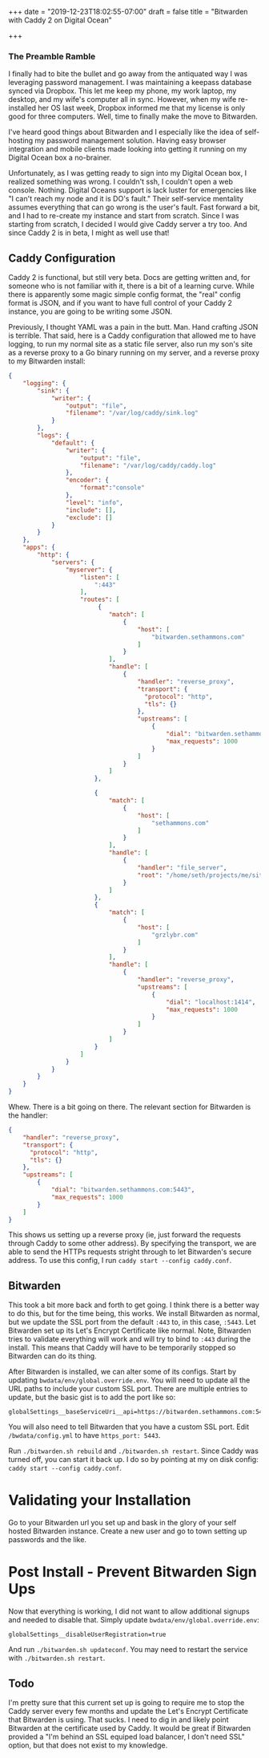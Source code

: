 +++
date = "2019-12-23T18:02:55-07:00"
draft = false
title = "Bitwarden with Caddy 2 on Digital Ocean"

+++

### The Preamble Ramble

I finally had to bite the bullet and go away from the antiquated way I was leveraging password management. I was maintaining a keepass database synced via Dropbox. This let me keep my phone, my work laptop, my desktop, and my wife's computer all in sync. However, when my wife re-installed her OS last week, Dropbox informed me that my license is only good for three computers. Well, time to finally make the move to Bitwarden.

I've heard good things about Bitwarden and I especially like the idea of self-hosting my password management solution. Having easy browser integration and mobile clients made looking into getting it running on my Digital Ocean box a no-brainer.

Unfortunately, as I was getting ready to sign into my Digital Ocean box, I realized something was wrong. I couldn't ssh, I couldn't open a web console. Nothing. Digital Oceans support is lack luster for emergencies like "I can't reach my node and it is DO's fault." Their self-service mentality assumes everything that can go wrong is the user's fault. Fast forward a bit, and I had to re-create my instance and start from scratch. Since I was starting from scratch, I decided I would give Caddy server a try too. And since Caddy 2 is in beta, I might as well use that!

## Caddy Configuration

Caddy 2 is functional, but still very beta. Docs are getting written and, for someone who is not familiar with it, there is a bit of a learning curve. While there is apparently some magic simple config format, the "real" config format is JSON, and if you want to have full control of your Caddy 2 instance, you are going to be writing some JSON.

Previously, I thought YAML was a pain in the butt. Man. Hand crafting JSON is terrible. That said, here is a Caddy configuration that allowed me to have logging, to run my normal site as a static file server, also run my son's site as a reverse proxy to a Go binary running on my server, and a reverse proxy to my Bitwarden install:

```json
{
    "logging": {
        "sink": {
            "writer": {
                "output": "file",
                "filename": "/var/log/caddy/sink.log"
            }
        },
        "logs": {
            "default": {
                "writer": {
                    "output": "file",
                    "filename": "/var/log/caddy/caddy.log"
                },
                "encoder": {
                    "format":"console"
                },
                "level": "info",
                "include": [],
                "exclude": []
            }
        }
    },
    "apps": {
        "http": {
            "servers": {
                "myserver": {
                    "listen": [
                        ":443"
                    ],
                    "routes": [
                         {
                            "match": [
                                {
                                    "host": [
                                        "bitwarden.sethammons.com"
                                    ]
                                }
                            ],
                            "handle": [
                                {
                                    "handler": "reverse_proxy",
                                    "transport": {
                                      "protocol": "http",
                                      "tls": {}
                                    },
                                    "upstreams": [
                                        {
                                            "dial": "bitwarden.sethammons.com:5443",
                                            "max_requests": 1000
                                        }
                                    ]
                                }
                            ]
                        },

                        {
                            "match": [
                                {
                                    "host": [
                                        "sethammons.com"
                                    ]
                                }
                            ],
                            "handle": [
                                {
                                    "handler": "file_server",
                                    "root": "/home/seth/projects/me/site/public"
                                }
                            ]
                        },
                        {
                            "match": [
                                {
                                    "host": [
                                        "grzlybr.com"
                                    ]
                                }
                            ],
                            "handle": [
                                {
                                    "handler": "reverse_proxy",
                                    "upstreams": [
                                        {
                                            "dial": "localhost:1414",
                                            "max_requests": 1000
                                        }
                                    ]
                                }
                            ]
                        }
                    ]
                }
            }
        }
    }
}
```

Whew. There is a bit going on there. The relevant section for Bitwarden is the handler:
```json
{
    "handler": "reverse_proxy",
    "transport": {
      "protocol": "http",
      "tls": {}
    },
    "upstreams": [
        {
            "dial": "bitwarden.sethammons.com:5443",
            "max_requests": 1000
        }
    ]
}
```

This shows us setting up a reverse proxy (ie, just forward the requests through Caddy to some other address). By specifying the transport, we are able to send the HTTPs requests stright through to let Bitwarden's secure address. To use this config, I run `caddy start --config caddy.conf`.


## Bitwarden

This took a bit more back and forth to get going. I think there is a better way to do this, but for the time being, this works. We install Bitwarden as normal, but we update the SSL port from the default `:443` to, in this case, `:5443`. Let Bitwarden set up its Let's Encrypt Certificate like normal. Note, Bitwarden tries to validate everything will work and will try to bind to `:443` during the install. This means that Caddy will have to be temporarily stopped so Bitwarden can do its thing.

After Bitwarden is installed, we can alter some of its configs. Start by updating `bwdata/env/global.override.env`. You will need to update all the URL paths to include your custom SSL port. There are multiple entries to update, but the basic gist is to add the port like so:
```
globalSettings__baseServiceUri__api=https://bitwarden.sethammons.com:5443/api
```

You will also need to tell Bitwarden that you have a custom SSL port. Edit  `/bwdata/config.yml` to have `https_port: 5443`.

Run `./bitwarden.sh rebuild` and `./bitwarden.sh restart`. Since Caddy was turned off, you can start it back up. I do so by pointing at my on disk config: `caddy start --config caddy.conf`.

# Validating your Installation

Go to your Bitwarden url you set up and bask in the glory of your self hosted Bitwarden instance. Create a new user and go to town setting up passwords and the like.

# Post Install - Prevent Bitwarden Sign Ups

Now that everything is working, I did not want to allow additional signups and needed to disable that. Simply update `bwdata/env/global.override.env`:
```
globalSettings__disableUserRegistration=true
```
And run `./bitwarden.sh updateconf`. You may need to restart the service with `./bitwarden.sh restart`.

## Todo

I'm pretty sure that this current set up is going to require me to stop the Caddy server every few months and update the Let's Encrypt Certificate that Bitwarden is using. That sucks. I need to dig in and likely point Bitwarden at the certificate used by Caddy. It would be great if Bitwarden provided a "I'm behind an SSL equiped load balancer, I don't need SSL" option, but that does not exist to my knowledge.
